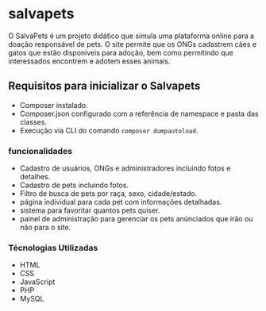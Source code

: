 # salvapets
 
 O SalvaPets é um projeto didático que simula uma plataforma online para a doação responsável de pets. O site permite que os ONGs cadastrem cães e gatos que estão disponíveis para adoção, bem como permitindo que interessados encontrem e adotem esses animais.

## Requisitos para inicializar o Salvapets

- Composer instalado.
- Composer.json configurado com a referência de namespace e pasta das classes.
- Execução via CLI do comando `composer dumpautoload`.

### funcionalidades

- Cadastro de usuários, ONGs e administradores incluindo fotos e detalhes.
- Cadastro de pets incluindo fotos.
- Filtro de busca de pets por raça, sexo, cidade/estado.
- página individual para cada pet com informações detalhadas.
- sistema para favoritar quantos pets quiser. 
- painel de administração para gerenciar os pets anúnciados que irão ou não para o site.

### Técnologias Utilizadas

- HTML
- CSS
- JavaScript
- PHP
- MySQL